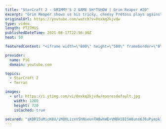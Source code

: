 ```yaml
---
title: "StarCraft 2 - GRIMMY'S 2 GAME SH*TSHOW | Grim Reaper #20"
excerpt: "Grim Reaper shows us his tricky, cheesy Protoss plays against both Zerg and Terran opponents. We've seen him torture pros, what can he do against lower MMR players?! 🐷 Support PiG: https://www.pigstarcraft.com/support/  The Grim Reaper Playlist: https://www.youtube.com/watch?v=3cLene8nRc8&list=PLFUDU8AOevUcEZxzA83oiBz8LxgwgLeyR"
originalUrl: https://youtube.com/watch?v=0nxkq2kjvdw
type: video
length: PT27M1S
publishedDateTime: 2021-08-17T22:56:30Z
heat: 50

featuredContent: "<iframe width=\"800\" height=\"500\" frameborder=\"0\" src=\"https://www.youtube.com/embed/0nxkq2kjvdw\" allow=\"accelerometer; autoplay; encrypted-media; gyroscope; picture-in-picture\" allowfullscreen></iframe>"

provider:
  name: PiG
  domain: youtube.com

topics:
  - StarCraft 2
  - Terran

images:
  - url: https://i.ytimg.com/vi/0nxkq2kjvdw/maxresdefault.jpg
    width: 1280
    height: 720
    isCached: true

secured: "sKDR15uMicK8U/iM8XLizxVShNseunTH8whWE+VM8H1B1SH8uns6J6uPyepk7HQIeZAEllKNc7zZHb0Xcntpb4R5L+zw8mBGhGEQNTvcLbvlNSct7yYvqROfspoOlqCcivC42aA4gZEjiGwAHxWD+1gGAkjvxodYDmXtN8T5TQFw6auqr/AkPQ/YkakHkLCt2HPKYowCBaqkBIE4UxDhKLO+jVfVeJDUEFqAJItMUplRJg07MGliHEO6l9FaNzavw1OkEjGsOjiWBJYtoxQHHGyrQAJYhqC48+mSkdxGgl93pFhPet41vM7mpMjRTyIKn3mfenA+reMsKCK2ODrGMUlwAlMY4br8XF54NvGXpfJo1bOqoXNQznHyx0vTmN3dQ5GZuOoSJGTlX2ZiihCRZj88ePJKddLvR5FcuyjnNUE=;x1tIxqR7P4IvuyPCnux7zw=="
---
```


